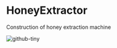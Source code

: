 # HoneyExtractor
Construction of honey extraction machine

![github-tiny](https://github.com/StingrayCZ/HoneyExtractor/blob/master/med-png-5.png)
